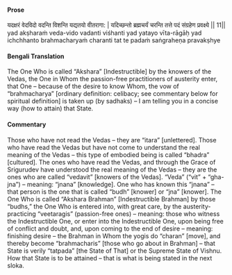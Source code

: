 #### Prose 

यदक्षरं वेदविदो वदन्ति
विशन्ति यद्यतयो वीतरागा: |
यदिच्छन्तो ब्रह्मचर्यं चरन्ति
तत्ते पदं संग्रहेण प्रवक्ष्ये || 11||
yad akṣharaṁ veda-vido vadanti
viśhanti yad yatayo vīta-rāgāḥ
yad ichchhanto brahmacharyaṁ charanti
tat te padaṁ saṅgraheṇa pravakṣhye

 #### Bengali Translation 

The One Who is called “Akshara” [Indestructible] by the knowers of the Vedas, the One in Whom the passion-free practitioners of austerity enter, that One – because of the desire to know Whom, the vow of “brahmacharya” [ordinary definition: celibacy; see commentary below for spiritual definition] is taken up (by sadhaks) – I am telling you in a concise way (how to attain) that State.

 #### Commentary 

Those who have not read the Vedas – they are “itara” [unlettered]. Those who have read the Vedas but have not come to understand the real meaning of the Vedas – this type of embodied being is called “bhadra” [cultured]. The ones who have read the Vedas, and through the Grace of Srigurudev have understood the real meaning of the Vedas – they are the ones who are called “vedavit” [knowers of the Vedas]. “Veda” (“vit” + “gha-jna”) – meaning: “jnana” [knowledge]. One who has known this “jnana” – that person is the one that is called “budh” [knower] or “jna” [knower]. The One Who is called “Akshara Brahman” [Indestructible Brahman] by those “budhs,” the One Who is entered into, with great care, by the austerity-practicing “veetaragis” (passion-free ones) – meaning: those who witness the Indestructible One, or enter into the Indestructible One, upon being free of conflict and doubt, and, upon coming to the end of desire – meaning: finishing desire – the Brahman in Whom the yogis do “charan” [move], and thereby become “brahmacharis” [those who go about in Brahman] – that State is verily “tatpada” [the State of That] or the Supreme State of Vishnu. How that State is to be attained – that is what is being stated in the next sloka. 